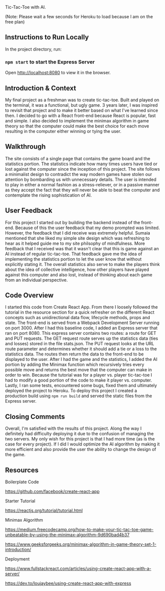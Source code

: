 Tic-Tac-Toe with AI.

(Note: Please wait a few seconds for Heroku to load because I am on the free plan)

## Instructions to Run Locally

In the project directory, run:

### `npm start` to start the Express Server

Open [http://localhost:8080](http://localhost:8080) to view it in the browser.

## Introduction & Context

My final project as a freshman was to create tic-tac-toe. Built and played on the terminal, it was a functional, but ugly game. 3 years later, I was inspired to revisit that project and to make it better based on what I've learned since then. I decided to  go with a React front-end because React is popular, fast and simple. I also decided to implement the minimax algorithm in game theory so that the computer could make the best choice for each move resulting in the computer either winning or tying the user.

## Walkthrough

The site consists of a single page that contains the game board and the statistics portion. The statistics indicate how many times users have tied or lost against the computer since the inception of this project. The site follows a minimalist design to contradict the way modern games have stolen our attention by bombarding us with unnecessary details. The user is intended to play in either a normal fashion as a stress-reliever, or in a passive manner as they accept the fact that they will never be able to beat the computer and contemplate the rising sophistication of AI.

## User Feedback

For this project I started out by building the backend instead of the front-end. Because of this the user feedback that my demo prompted was limited. However, the feedback that I did receive was extremely helpful. Sumaia mentioned that she liked my simple site design which was refreshing to hear as it helped guide me to my site philsophy of mindfulness. More feedback that I received was that it wasn't clear that this is game against an AI instead of regular tic-tac-toe. That feedback gave me the idea of implementing the statistics portion to let the user know that without explicitly stating it. The overall statistics also serve to make the players think about the idea of collective intelligence, how other players have played against this computer and also lost, instead of thinking about each game from an individual perspective.

## Code Overview

I started this code from Create React App. From there I loosely followed the tutorial in the resource section for a quick refresher on the different React concepts such as unidirectional data flow, lifecycle methods, props and state. The front-end is served from a Webpack Development Server running on port 3000. After I had this baseline code, I added an Express server that ran on port 8080. This express server contains two routes: a route for GET and PUT requests. The GET request route serves up the statistics data (ties and losses) stored in the file stats.json. The PUT request looks at the URL route parameter and determines whether it should add a tie or a loss to the statistics data. The routes then return the data to the front-end to be displayed to the user. After I had the game and the statistics, I added the AI portion by adding the Minimax function which recursively tries every possible move and returns the best move that the computer can make in order to win. Because the tutorial was for a player vs. player tic-tac-toe I had to modify a good portion of the code to make it player vs. computer. Lastly, I ran some tests, encountered some bugs, fixed them and ultimately deployed the project to Heroku. To deploy this project I created a production build using `npm run build` and served the static files from the Express server.

## Closing Comments

Overall, I'm satisfied with the results of this project. Along the way I definitely had difficulty deploying it due to the confusion of managing the two servers. My only wish for this project is that I had more time (as is the case for every project). If I did I would optimize the AI algorithm by making it more efficient and also provide the user the ability to change the design of the game.

## Resources

Boilerplate Code

https://github.com/facebook/create-react-app

Starter Tutorial

https://reactjs.org/tutorial/tutorial.html

Minimax Algorithm

https://medium.freecodecamp.org/how-to-make-your-tic-tac-toe-game-unbeatable-by-using-the-minimax-algorithm-9d690bad4b37 

https://www.geeksforgeeks.org/minimax-algorithm-in-game-theory-set-1-introduction/

Deployment

https://www.fullstackreact.com/articles/using-create-react-app-with-a-server/

https://dev.to/loujaybee/using-create-react-app-with-express
